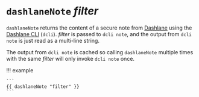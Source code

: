 # `dashlaneNote` *filter*

`dashlaneNote` returns the content of a secure note from [Dashlane][dashlane]
using the [Dashlane CLI][cli] (`dcli`). *filter* is passed to `dcli note`, and
the output from `dcli note` is just read as a multi-line string.

The output from `dcli note` is cached so calling `dashlaneNote` multiple times
with the same *filter* will only invoke `dcli note` once.

!!! example

    ```
    {{ dashlaneNote "filter" }}
    ```

[dashlane]: https://dashlane.com
[cli]: https://github.com/Dashlane/dashlane-cli
